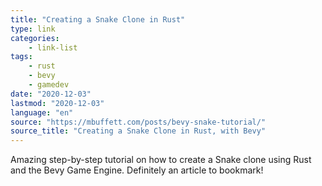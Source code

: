 ```yaml
---
title: "Creating a Snake Clone in Rust"
type: link
categories:
    - link-list
tags:
    - rust
    - bevy
    - gamedev
date: "2020-12-03"
lastmod: "2020-12-03"
language: "en"
source: "https://mbuffett.com/posts/bevy-snake-tutorial/"
source_title: "Creating a Snake Clone in Rust, with Bevy"
---
```


Amazing step-by-step tutorial on how to create a Snake clone using Rust and the Bevy Game Engine. Definitely an article to bookmark!